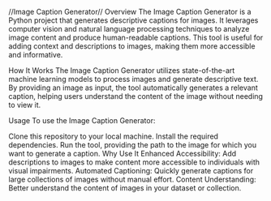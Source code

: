 //Image Caption Generator//
Overview
The Image Caption Generator is a Python project that generates descriptive captions for images. It leverages computer vision and natural language processing techniques to analyze image content and produce human-readable captions. This tool is useful for adding context and descriptions to images, making them more accessible and informative.

How It Works
The Image Caption Generator utilizes state-of-the-art machine learning models to process images and generate descriptive text. By providing an image as input, the tool automatically generates a relevant caption, helping users understand the content of the image without needing to view it.

Usage
To use the Image Caption Generator:

Clone this repository to your local machine.
Install the required dependencies.
Run the tool, providing the path to the image for which you want to generate a caption.
Why Use It
Enhanced Accessibility: Add descriptions to images to make content more accessible to individuals with visual impairments.
Automated Captioning: Quickly generate captions for large collections of images without manual effort.
Content Understanding: Better understand the content of images in your dataset or collection.